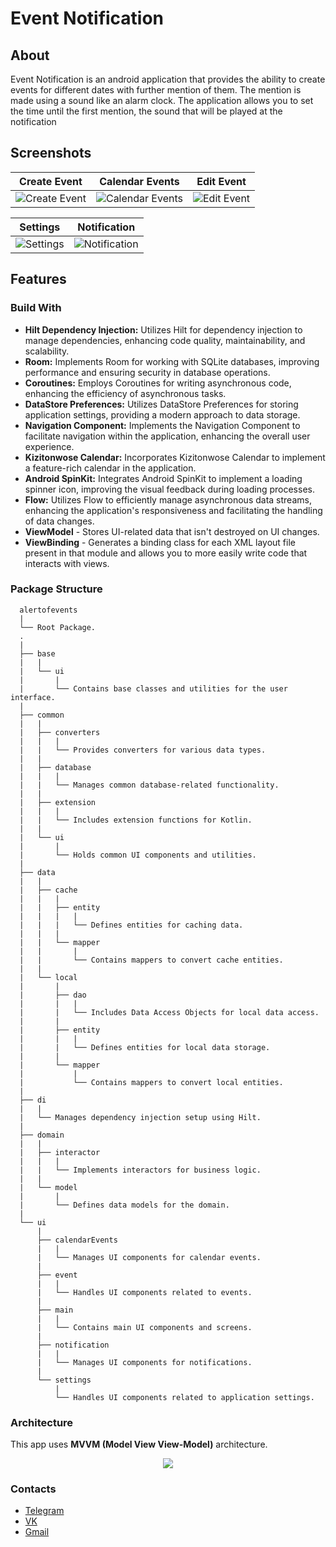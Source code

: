 # Event Notification

## About

Event Notification is an android application that provides the ability to create events for different dates with further mention of them. The mention is made using a sound like an alarm clock. The application allows you to set the time until the first mention, the sound that will be played at the notification

## Screenshots

| Create Event | Calendar Events | Edit Event |
|------------|------------|------------|
| ![Create Event](images/1.jpg) | ![Calendar Events](images/2.jpg) | ![Edit Event](images/3.jpg) |

| Settings | Notification |
|------------|------------|
| ![Settings](images/4.jpg) | ![Notification](images/5.jpg)

## Features

### Build With

- **Hilt Dependency Injection:** Utilizes Hilt for dependency injection to manage dependencies, enhancing code quality, maintainability, and scalability.
- **Room:** Implements Room for working with SQLite databases, improving performance and ensuring security in database operations.
- **Coroutines:** Employs Coroutines for writing asynchronous code, enhancing the efficiency of asynchronous tasks.
- **DataStore Preferences:** Utilizes DataStore Preferences for storing application settings, providing a modern approach to data storage.
- **Navigation Component:** Implements the Navigation Component to facilitate navigation within the application, enhancing the overall user experience.
- **Kizitonwose Calendar:** Incorporates Kizitonwose Calendar to implement a feature-rich calendar in the application.
- **Android SpinKit:** Integrates Android SpinKit to implement a loading spinner icon, improving the visual feedback during loading processes.
- **Flow:** Utilizes Flow to efficiently manage asynchronous data streams, enhancing the application's responsiveness and facilitating the handling of data changes.
- **ViewModel** - Stores UI-related data that isn't destroyed on UI changes.
- **ViewBinding** - Generates a binding class for each XML layout file present in that module and allows you to more easily write code that interacts with views.

### Package Structure
```
  alertofevents
  |
  └── Root Package.
  .
  |
  ├── base
  |   |
  |   └── ui
  |       |
  |       └── Contains base classes and utilities for the user interface.
  |
  ├── common
  |   |
  |   ├── converters
  |   |   |
  |   |   └── Provides converters for various data types.
  |   |
  |   ├── database
  |   |   |
  |   |   └── Manages common database-related functionality.
  |   |
  |   ├── extension
  |   |   |
  |   |   └── Includes extension functions for Kotlin.
  |   |
  |   └── ui
  |       |
  |       └── Holds common UI components and utilities.
  |
  ├── data
  |   |
  |   ├── cache
  |   |   |
  |   |   ├── entity
  |   |   |   |
  |   |   |   └── Defines entities for caching data.
  |   |   |
  |   |   └── mapper
  |   |       |
  |   |       └── Contains mappers to convert cache entities.
  |   |
  |   └── local
  |       |
  |       ├── dao
  |       |   |
  |       |   └── Includes Data Access Objects for local data access.
  |       |
  |       ├── entity
  |       |   |
  |       |   └── Defines entities for local data storage.
  |       |
  |       └── mapper
  |           |
  |           └── Contains mappers to convert local entities.
  |
  ├── di
  |   |
  |   └── Manages dependency injection setup using Hilt.
  |
  ├── domain
  |   |
  |   ├── interactor
  |   |   |
  |   |   └── Implements interactors for business logic.
  |   |
  |   └── model
  |       |
  |       └── Defines data models for the domain.
  |
  └── ui
      |
      ├── calendarEvents
      |   |
      |   └── Manages UI components for calendar events.
      |
      ├── event
      |   |
      |   └── Handles UI components related to events.
      |
      ├── main
      |   |
      |   └── Contains main UI components and screens.
      |
      ├── notification
      |   |
      |   └── Manages UI components for notifications.
      |
      └── settings
          |
          └── Handles UI components related to application settings.
```

### Architecture

This app uses **MVVM (Model View View-Model)** architecture.

<div style="text-align: center">
 <img src="images/architecture.png">
</div>

### Contacts

- [Telegram](https://t.me/DrawableRes)
- [VK](https://vk.com/shiae)
- [Gmail](sven557929@gmail.com)